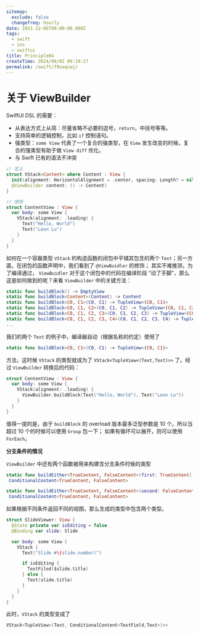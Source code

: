 ```yaml
---
sitemap:
  exclude: false
  changefreq: hourly
date: 2021-12-05T00:00:00.000Z
tags:
  - swift
  - ios
  - swiftui
title: Principle04
createTime: 2024/08/02 09:19:27
permalink: /swift/f9voqcwj/
---
```


# 关于 ViewBuilder

SwiftUI DSL 的需要：

- 从表达方式上从简：尽量省略不必要的逗号，`return`，中括号等等。
- 支持简单的逻辑控制，比如 `if` 控制语句。
- 强类型：`some View` 代表了一个复合的强类型，在 `View` 发生改变的时候，复合的强类型有助于做 `View diff` 优化。
- 与 Swift 已有的语法不冲突

```swift
// 定义
struct VStack<Content> where Content : View {
  init(alignment: HorizontalAlignment = .center, spacing: Length? = nil,
  @ViewBuilder content: () -> Content)
}

// 使用
struct ContentView : View {
  var body: some View {
    VStack(alignment: .leading) {
      Text("Hello, World")
      Text("Leon Lu")
    }
  }
}
```

如何在一个容器类型 `VStack` 的构造函数的闭包中平铺其包含的两个 `Text`；另一方面，在闭包的函数声明中，我们看到了 `@ViewBuidler` 的修饰；
其实不难推测，为了编译通过， `ViewBuidler` 对于这个闭包中的代码在编译阶段 “动了手脚”，那么这是如何做到的呢？来看 `ViewBuilder` 中的关键方法：

```swift
static func buildBlock() -> EmptyView
static func buildBlock<Content>(Content) -> Content
static func buildBlock<C0, C1>(C0, C1) -> TupleView<(C0, C1)>
static func buildBlock<C0, C1, C2>(C0, C1, C2) -> TupleView<(C0, C1, C2)>
static func buildBlock<C0, C1, C2, C3>(C0, C1, C2, C3) -> TupleView<(C0, C1, C2, C3)>
static func buildBlock<C0, C1, C2, C3, C4>(C0, C1, C2, C3, C4) -> TupleView<(C0, C1, C2, C3, C4)>
...
```

我们的两个 `Text` 的例子中，编译器自动（根据名称的约定）使用了

```swift
static func buildBlock<C0, C1>(C0, C1) -> TupleView<(C0, C1)>
```

方法，这时候 `VStack` 的类型就成为了 `VStack<TupleView<(Text,Text)>>` 了。经过 `ViewBuilder` 转换后的代码：

```swift
struct ContentView : View {
  var body: some View {
    VStack(alignment: .leading) {
      ViewBuilder.buildBlock(Text("Hello, World"), Text("Leon Lu"))
    }
  }
}
```

值得一提的是，由于 `buildBlock` 的 overload 版本最多泛型参数是 10 个。所以当超过 10 个的时候可以使用 `Group` 包一下； 如果有循环可以展开，则可以使用 `ForEach`。

**分支条件的情况**

`ViewBuilder` 中还有两个函数被用来构建含分支条件时候的类型

```swift
static func buildEither<TrueContent, FalseContent>(first: TrueContent) ->
 ConditionalContent<TrueContent, FalseContent>

static func buildEither<TrueContent, FalseContent>(second: FalseContent) ->
 ConditionalContent<TrueContent, FalseContent>
```

如果根据不同条件返回不同的视图，那么生成的类型中包含两个类型。

```swift
struct SlideViewer: View {
  @State private var isEditing = false
  @Binding var slide: Slide

  var body: some View {
    VStack {
      Text("Slide #\(slide.number)")

      if isEditing {
        TextFiled($slide.title)
      } else {
        Text(slide.title)
      }
    }
  }
}
```

此时，`VStack` 的类型变成了

```swift
VStack<TupleView<(Text, ConditionalContent<TextField,Text>)>>
```
